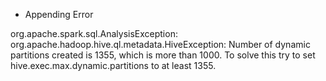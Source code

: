 - Appending Error 

org.apache.spark.sql.AnalysisException: org.apache.hadoop.hive.ql.metadata.HiveException: Number of dynamic partitions created is 1355, which is more than 1000. To solve this try to set hive.exec.max.dynamic.partitions to at least 1355.

